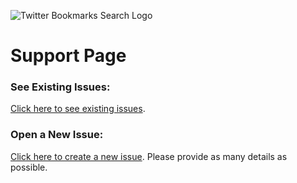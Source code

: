 ![Twitter Bookmarks Search Logo](https://github.com/flybayer/twitter-bookmarks-search/blob/master/marketing-assets/promo-marquee.png)

# Support Page

### See Existing Issues:

[Click here to see existing issues](https://github.com/flybayer/twitter-bookmarks-search/issues).

### Open a New Issue:

[Click here to create a new issue](https://github.com/flybayer/twitter-bookmarks-search/issues/new). Please provide as many details as possible.
